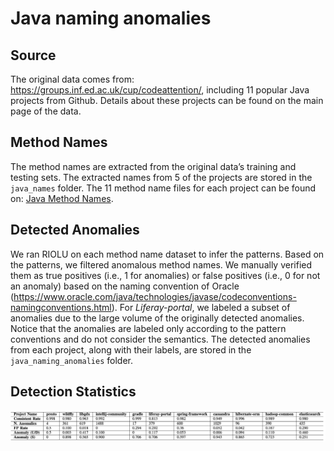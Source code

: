 # Java naming anomalies
## Source
The original data comes from: https://groups.inf.ed.ac.uk/cup/codeattention/, including 11 popular Java projects from Github. Details about these projects can be found on the main page of the data. 

## Method Names
The method names are extracted from the original data’s training and testing sets. The extracted names from 5 of the projects are stored in the ```java_names``` folder. The 11 method name files for each project can be found on: [Java Method Names](https://github.com/GoodNightIsabelle/Discover-Data-Quality-With-RIOLU-A-Replication-Package/releases/tag/data). 

## Detected Anomalies
We ran RIOLU on each method name dataset to infer the patterns. Based on the patterns, we filtered anomalous method names. We manually verified them as true positives (i.e., 1 for anomalies) or false positives (i.e., 0 for not an anomaly) based on the naming convention of Oracle (https://www.oracle.com/java/technologies/javase/codeconventions-namingconventions.html). For *Liferay-portal*, we labeled a subset of anomalies due to the large volume of the originally detected anomalies. Notice that the anomalies are labeled only according to the pattern conventions and do not consider the semantics. The detected anomalies from each project, along with their labels, are stored in the ```java_naming_anomalies``` folder. 

## Detection Statistics
![java_statistics](../images/java_statistics.png)

